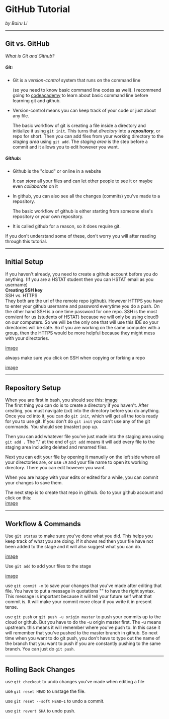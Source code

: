 # GitHub Tutorial

_by Bairu Li_

---
## Git vs. GitHub

_What is Git and Github?_  
##### Git:
* Git is a _version-control_ system that runs on the command line  

  (so you need to know basic command line codes as well). I recommend going to [codeacademy](https://www.codecademy.com/) 
  to learn about basic command line before learning git and github.
  
* Version-control means you can keep track of your code or just about any file. 

  The basic workflow of git is creating a file inside a directory and initialize it using `git init`. 
  This turns that _directory_ into a **_repository_**, or repo for short. Then you can add files from your working directory to the 
  _staging area_ using `git add`. The _staging area_ is the step before a commit and it allows you to edit however you want.  

##### Github:
* Github is the "cloud" or online in a website

  It can _store_ all your files and can let other people to see it or maybe even _collaborate_ on it
  
* In github, you can also see all the changes (commits) you've made to a repository. 

  The basic workflow of github is either starting from someone
  else's repository or your own repository. 
  
* It is called github for a reason, so it does require git.  

If you don't understand some of these, don't worry you will after reading through this tutorial.

---
## Initial Setup
If you haven't already, you need to create a github account before you do anything. (If you are a HSTAT student then you can HSTAT email as you username)  
**Creating SSH key**  
SSH vs. HTTPS  
They both are the url of the remote repo (github). However HTTPS you have to enter your github username and password everytime you do 
a push. On the other hand SSH is a one time password for one repo. SSH is the most convient for us 
(students of HSTAT) because we will only be using cloud9 on our computers. So we will be the only one that
will use this IDE so your directories will be safe. So if you are working on the same computer with a group, then the HTTPS would be
more helpful because they might mess with your directories. <!--I don't think it matters when different people work on the computer. Try asking Mr. Mueller about this.-->

[image][SSHandHTTPS]

always make sure you click on SSH when copying or forking a repo

[image][clickonthis]

[SSHandHTTPS]:image
[clickonthis]:image

---
## Repository Setup

When you are first in bash, you should see this: <!--What is bash? Explain that to make yourself clearer.-->
[image][bash]  
The first thing you can do is to create a directory if you haven't. After creating, you must navigate (cd) into the directory before you do
anything. Once you cd into it, you can do `git init`, which will get all the tools ready for you to use git. If you don't do `git init` you
can't use any of the git commands. You should see (master) pop up.

Then you can add whatever file you've just made into the staging area using `git add .`
The "." at the end of `git add` means it will add every file to the staging area including deleted and renamed files.

Next you can edit your file by opening it manuelly on the left side where all your directories are, or use
`c9` and your file name to open its working directory. There you can edit however you want.

When you are happy with your edits or edited for a while, you can commit your changes to save them. 

The next step is to create that repo in github. Go to your github account and click on this:  
[image][addrepo]

[addrepo]: image
[bash]:image

---
## Workflow & Commands

Use `git status` to make sure you've done what you did. This helps you keep track of what you are
doing. If it shows red then your file have not been added to the stage and it will also suggest what 
you can do.

[image][status]

Use `git add` to add your files to the stage

[image][add]

use `git commit -m` to save your changes that you've made after editing that file. You have to put a message in 
quotations "" to have the right syntax. This message is important because it will tell your future
self what that commit is. It will make your commit more clear if you write it in present tense.

use `git push` or `git push -u origin master` to push your commits up to the cloud or github. But 
you have to do the -u origin master first. The -u means upstream. this means it will remember where you've push
to. In this case it will remember that you've pushed to the master branch in github. So next time
when you want to do git push, you don't have to type out the name of the branch that you want to push if you are constantly
pushing to the same branch. You can just do `git push`.

[add]:image
[status]:image

---
## Rolling Back Changes

use `git checkout` to undo changes you've made when editing a file

use `git reset HEAD` to unstage the file.

use `git reset --soft HEAD~1` to undo a commit.

use `git revert SHA` to undo push.